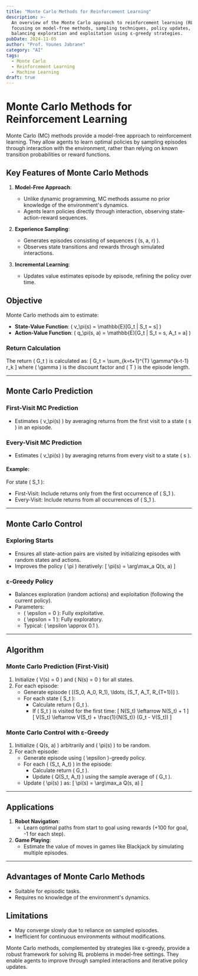 ```yaml
---
title: "Monte Carlo Methods for Reinforcement Learning"
description: >-
  An overview of the Monte Carlo approach to reinforcement learning (RL),
  focusing on model-free methods, sampling techniques, policy updates, and
  balancing exploration and exploitation using ε-greedy strategies.
pubDate: 2024-11-05
author: "Prof. Younes Jabrane"
category: "AI"
tags:
  - Monte Carlo
  - Reinforcement Learning
  - Machine Learning
draft: true
---
```


# Monte Carlo Methods for Reinforcement Learning

Monte Carlo (MC) methods provide a model-free approach to reinforcement learning. They allow agents to learn optimal policies by sampling episodes through interaction with the environment, rather than relying on known transition probabilities or reward functions.

## Key Features of Monte Carlo Methods

1. **Model-Free Approach**:
   - Unlike dynamic programming, MC methods assume no prior knowledge of the environment's dynamics.
   - Agents learn policies directly through interaction, observing state-action-reward sequences.

2. **Experience Sampling**:
   - Generates episodes consisting of sequences \( (s, a, r) \).
   - Observes state transitions and rewards through simulated interactions.

3. **Incremental Learning**:
   - Updates value estimates episode by episode, refining the policy over time.

## Objective
Monte Carlo methods aim to estimate:
- **State-Value Function**: \( v_\pi(s) = \mathbb{E}[G_t | S_t = s] \)
- **Action-Value Function**: \( q_\pi(s, a) = \mathbb{E}[G_t | S_t = s, A_t = a] \)

### Return Calculation
The return \( G_t \) is calculated as:
\[
G_t = \sum_{k=t+1}^{T} \gamma^{k-t-1} r_k
\]
where \( \gamma \) is the discount factor and \( T \) is the episode length.

---

## Monte Carlo Prediction

### First-Visit MC Prediction
- Estimates \( v_\pi(s) \) by averaging returns from the first visit to a state \( s \) in an episode.

### Every-Visit MC Prediction
- Estimates \( v_\pi(s) \) by averaging returns from every visit to a state \( s \).

#### Example:
For state \( S_1 \):
- First-Visit: Include returns only from the first occurrence of \( S_1 \).
- Every-Visit: Include returns from all occurrences of \( S_1 \).

---

## Monte Carlo Control

### Exploring Starts
- Ensures all state-action pairs are visited by initializing episodes with random states and actions.
- Improves the policy \( \pi \) iteratively:
  \[
  \pi(s) = \arg\max_a Q(s, a)
  \]

### ε-Greedy Policy
- Balances exploration (random actions) and exploitation (following the current policy).
- Parameters:
  - \( \epsilon = 0 \): Fully exploitative.
  - \( \epsilon = 1 \): Fully exploratory.
  - Typical: \( \epsilon \approx 0.1 \).

---

## Algorithm

### Monte Carlo Prediction (First-Visit)
1. Initialize \( V(s) = 0 \) and \( N(s) = 0 \) for all states.
2. For each episode:
   - Generate episode \( [(S_0, A_0, R_1), \ldots, (S_T, A_T, R_{T+1})] \).
   - For each state \( S_t \):
     - Calculate return \( G_t \).
     - If \( S_t \) is visited for the first time:
       \[
       N(S_t) \leftarrow N(S_t) + 1
       \]
       \[
       V(S_t) \leftarrow V(S_t) + \frac{1}{N(S_t)} (G_t - V(S_t))
       \]

### Monte Carlo Control with ε-Greedy
1. Initialize \( Q(s, a) \) arbitrarily and \( \pi(s) \) to be random.
2. For each episode:
   - Generate episode using \( \epsilon \)-greedy policy.
   - For each \( (S_t, A_t) \) in the episode:
     - Calculate return \( G_t \).
     - Update \( Q(S_t, A_t) \) using the sample average of \( G_t \).
   - Update \( \pi(s) \) as:
     \[
     \pi(s) = \arg\max_a Q(s, a)
     \]

---

## Applications

1. **Robot Navigation**:
   - Learn optimal paths from start to goal using rewards (+100 for goal, -1 for each step).
2. **Game Playing**:
   - Estimate the value of moves in games like Blackjack by simulating multiple episodes.

---

## Advantages of Monte Carlo Methods
- Suitable for episodic tasks.
- Requires no knowledge of the environment's dynamics.

## Limitations
- May converge slowly due to reliance on sampled episodes.
- Inefficient for continuous environments without modifications.

Monte Carlo methods, complemented by strategies like ε-greedy, provide a robust framework for solving RL problems in model-free settings. They enable agents to improve through sampled interactions and iterative policy updates.